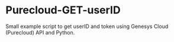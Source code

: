 # Purecloud-GET-userID
Small example script to get userID and token using Genesys Cloud (Purecloud) API and Python.
